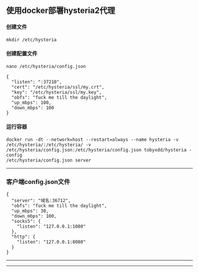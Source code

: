 ## 使用docker部署hysteria2代理

#### 创建文件

```
mkdir /etc/hysteria
```

#### 创建配置文件

```
nano /etc/hysteria/config.json
```


```
{
  "listen": ":37210",
  "cert": "/etc/hysteria/ssl/my.crt",
  "key": "/etc/hysteria/ssl/my.key",
  "obfs": "fuck me till the daylight",
  "up_mbps": 100,
  "down_mbps": 100
}
```


#### 运行容器

```
docker run -dt --network=host --restart=always --name hysteria -v
/etc/hysteria/:/etc/hysteria/ -v
/etc/hysteria/config.json:/etc/hysteria/config.json tobyxdd/hysteria -config
/etc/hysteria/config.json server
```

---

### 客户端config.json文件

```
{
  "server": "域名:36712",
  "obfs": "fuck me till the daylight",
  "up_mbps": 30,
  "down_mbps": 100,
  "socks5": {
    "listen": "127.0.0.1:1080"
  },
  "http": {
    "listen": "127.0.0.1:8080"
  }
}
```


---
---
